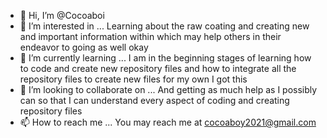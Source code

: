 - 👋 Hi, I’m @Cocoaboi
- 👀 I’m interested in ... Learning about the raw coating and creating new and important information within which may help others in their endeavor to going as well okay
- 🌱 I’m currently learning ... I am in the beginning stages of learning how to code and create new repository files and how to integrate all the repository files to create new files for my own I got this
- 💞️ I’m looking to collaborate on ... And getting as much help as I possibly can so that I can understand every aspect of coding and creating repository files
- 📫 How to reach me ... You may reach me at cocoaboy2021@gmail.com

<!---
Cocoaboi/Cocoaboi is a ✨ special ✨ repository because its `README.md` (this file) appears on your GitHub profile.
You can click the Preview link to take a look at your changes.
--->
